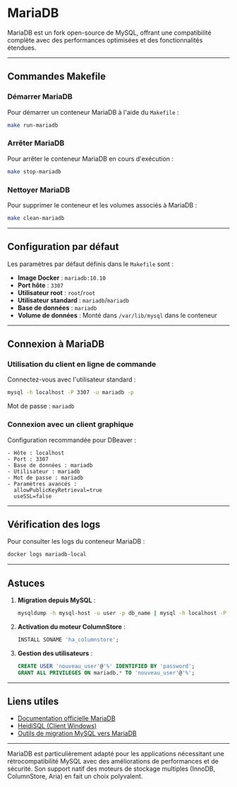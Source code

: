 # MariaDB

MariaDB est un fork open-source de MySQL, offrant une compatibilité complète avec des performances optimisées et des fonctionnalités étendues.

---

## Commandes Makefile

### Démarrer MariaDB
Pour démarrer un conteneur MariaDB à l'aide du `Makefile` :
```bash
make run-mariadb
```

### Arrêter MariaDB
Pour arrêter le conteneur MariaDB en cours d'exécution :
```bash
make stop-mariadb
```

### Nettoyer MariaDB
Pour supprimer le conteneur et les volumes associés à MariaDB :
```bash
make clean-mariadb
```

---

## Configuration par défaut

Les paramètres par défaut définis dans le `Makefile` sont :

- **Image Docker** : `mariadb:10.10`
- **Port hôte** : `3307`
- **Utilisateur root** : `root`/`root`
- **Utilisateur standard** : `mariadb`/`mariadb`
- **Base de données** : `mariadb`
- **Volume de données** : Monté dans `/var/lib/mysql` dans le conteneur

---

## Connexion à MariaDB

### Utilisation du client en ligne de commande
Connectez-vous avec l'utilisateur standard :
```bash
mysql -h localhost -P 3307 -u mariadb -p
```
Mot de passe : `mariadb`

### Connexion avec un client graphique
Configuration recommandée pour DBeaver :
```
- Hôte : localhost
- Port : 3307
- Base de données : mariadb
- Utilisateur : mariadb
- Mot de passe : mariadb
- Paramètres avancés :
  allowPublicKeyRetrieval=true
  useSSL=false
```

---

## Vérification des logs

Pour consulter les logs du conteneur MariaDB :
```bash
docker logs mariadb-local
```

---

## Astuces

1. **Migration depuis MySQL** :
   ```bash
   mysqldump -h mysql-host -u user -p db_name | mysql -h localhost -P 3307 -u mariadb -p mariadb
   ```

2. **Activation du moteur ColumnStore** :
   ```sql
   INSTALL SONAME 'ha_columnstore';
   ```

3. **Gestion des utilisateurs** :
   ```sql
   CREATE USER 'nouveau_user'@'%' IDENTIFIED BY 'password';
   GRANT ALL PRIVILEGES ON mariadb.* TO 'nouveau_user'@'%';
   ```

---

## Liens utiles

- [Documentation officielle MariaDB](https://mariadb.com/kb/fr/)
- [HeidiSQL (Client Windows)](https://www.heidisql.com/)
- [Outils de migration MySQL vers MariaDB](https://mariadb.com/fr/resources/migration/)

---

MariaDB est particulièrement adapté pour les applications nécessitant une rétrocompatibilité MySQL avec des améliorations de performances et de sécurité. Son support natif des moteurs de stockage multiples (InnoDB, ColumnStore, Aria) en fait un choix polyvalent.
